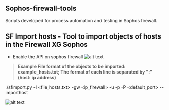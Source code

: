 ## Sophos-firewall-tools
Scripts developed for process automation and testing in Sophos firewall.

## SF Import hosts - Tool to import objects of hosts in the Firewall XG Sophos


* Enable the API on sophos firewall
![alt text](https://raw.githubusercontent.com/jh00nbr/Sophos-firewall-tools/master/api_sophos_allowed.png)

> **Example File format of the objects to be imported: example_hosts.txt;
The format of each line is separated by ":" (host: ip address)**


./sfimport.py -l <file_hosts.txt> -gw <ip_firewall> -u <user> -p <password> -P <default_port> --importhost 


![alt text](https://raw.githubusercontent.com/jh00nbr/Sophos-firewall-tools/master/output_import_fw.png)

